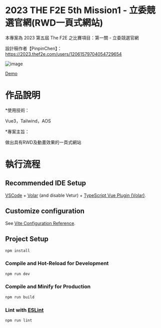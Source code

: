 # 2023 THE F2E 5th Mission1 - 立委競選官網(RWD一頁式網站)

本專案為 2023 第五屆 The F2E 之比賽項目：第一關 - 立委競選官網

設計稿作者【PinpinChen】：https://2023.thef2e.com/users/12061579704054729654

![image](https://github.com/user-attachments/assets/52e2edf5-c69d-4dfc-aa2b-bf67071ba7dc)

[Demo](https://jcyenyen.github.io/2023F2E-mission1/)

# 作品說明

*使用技術：

  Vue3，Tailwind，AOS


*專案主旨：

  做出具有RWD及動畫效果的一頁式網站

# 執行流程

## Recommended IDE Setup

[VSCode](https://code.visualstudio.com/) + [Volar](https://marketplace.visualstudio.com/items?itemName=Vue.volar) (and disable Vetur) + [TypeScript Vue Plugin (Volar)](https://marketplace.visualstudio.com/items?itemName=Vue.vscode-typescript-vue-plugin).

## Customize configuration

See [Vite Configuration Reference](https://vitejs.dev/config/).

## Project Setup

```sh
npm install
```

### Compile and Hot-Reload for Development

```sh
npm run dev
```

### Compile and Minify for Production

```sh
npm run build
```

### Lint with [ESLint](https://eslint.org/)

```sh
npm run lint
```
